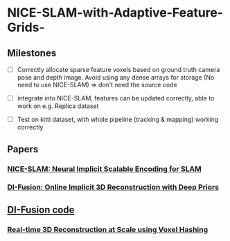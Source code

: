 # NICE-SLAM-with-Adaptive-Feature-Grids-
## Milestones

- [ ] Correctly allocate sparse feature voxels based on ground truth camera pose and depth image. Avoid using any dense arrays for storage (No need to use NICE-SLAM) => don’t need the source code

- [ ] integrate into NICE-SLAM, features can be updated correctly, able to work on e.g. Replica dataset

- [ ] Test on kitti dataset, with whole pipeline (tracking & mapping) working correctly

## Papers

### [NICE-SLAM: Neural Implicit Scalable Encoding for SLAM](https://pengsongyou.github.io/media/nice-slam/NICE-SLAM.pdf)

### [DI-Fusion: Online Implicit 3D Reconstruction with Deep Priors](https://arxiv.org/pdf/2012.05551.pdf)

## [DI-Fusion code](https://github.com/huangjh-pub/di-fusion)

### [Real-time 3D Reconstruction at Scale using Voxel Hashing](https://niessnerlab.org/papers/2013/4hashing/niessner2013hashing.pdf)

